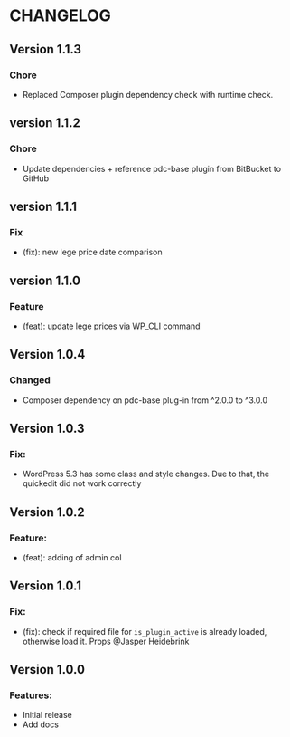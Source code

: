 # CHANGELOG

## Version 1.1.3

### Chore

-   Replaced Composer plugin dependency check with runtime check.

## version 1.1.2

### Chore

-   Update dependencies + reference pdc-base plugin from BitBucket to GitHub

## version 1.1.1

### Fix

-   (fix): new lege price date comparison

## version 1.1.0

### Feature

-   (feat): update lege prices via WP_CLI command

## Version 1.0.4

### Changed

-   Composer dependency on pdc-base plug-in from ^2.0.0 to ^3.0.0

## Version 1.0.3

### Fix:

-   WordPress 5.3 has some class and style changes. Due to that, the quickedit did not work correctly

## Version 1.0.2

### Feature:

-   (feat): adding of admin col

## Version 1.0.1

### Fix:

-   (fix): check if required file for `is_plugin_active` is already loaded, otherwise load it. Props @Jasper Heidebrink

## Version 1.0.0

### Features:

-   Initial release
-   Add docs
